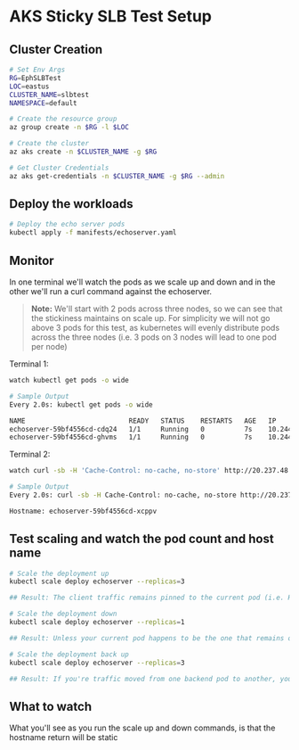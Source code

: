 # AKS Sticky SLB Test Setup

## Cluster Creation

```bash
# Set Env Args
RG=EphSLBTest
LOC=eastus
CLUSTER_NAME=slbtest
NAMESPACE=default

# Create the resource group
az group create -n $RG -l $LOC

# Create the cluster
az aks create -n $CLUSTER_NAME -g $RG 

# Get Cluster Credentials
az aks get-credentials -n $CLUSTER_NAME -g $RG --admin
```

## Deploy the workloads

```bash
# Deploy the echo server pods
kubectl apply -f manifests/echoserver.yaml
```

## Monitor

In one terminal we'll watch the pods as we scale up and down and in the other we'll run a curl command against the echoserver.

> **Note:** We'll start with 2 pods across three nodes, so we can see that the stickiness maintains on scale up. For simplicity we will not go above 3 pods for this test, as kubernetes will evenly distribute pods across the three nodes (i.e. 3 pods on 3 nodes will lead to one pod per node)

Terminal 1:
```bash
watch kubectl get pods -o wide

# Sample Output
Every 2.0s: kubectl get pods -o wide                                                                                         Steves-MBP.localdomain: Thu Jan 19 11:46:26 2023

NAME                          READY   STATUS    RESTARTS   AGE   IP           NODE                                NOMINATED NODE   READINESS GATES
echoserver-59bf4556cd-cdq24   1/1     Running   0          7s    10.244.1.8   aks-nodepool1-19369881-vmss000000   <none>           <none>
echoserver-59bf4556cd-ghvms   1/1     Running   0          7s    10.244.2.8   aks-nodepool1-19369881-vmss000001   <none>           <none>
```

Terminal 2:
```bash
watch curl -sb -H 'Cache-Control: no-cache, no-store' http://20.237.48.44:8080\|grep Hostname

# Sample Output
Every 2.0s: curl -sb -H Cache-Control: no-cache, no-store http://20.237.48.44:8080|grep Hostname                             Steves-MBP.localdomain: Thu Jan 19 11:43:40 2023

Hostname: echoserver-59bf4556cd-xcppv
```

## Test scaling and watch the pod count and host name

```bash
# Scale the deployment up
kubectl scale deploy echoserver --replicas=3

## Result: The client traffic remains pinned to the current pod (i.e. Hostname doesnt change)

# Scale the deployment down
kubectl scale deploy echoserver --replicas=1

## Result: Unless your current pod happens to be the one that remains online, you will see your traffic shift to another pod (i.e. Hostname will change)

# Scale the deployment back up
kubectl scale deploy echoserver --replicas=3

## Result: If you're traffic moved from one backend pod to another, you will see your traffic shift back to the original pod.
```

## What to watch

What you'll see as you run the scale up and down commands, is that the hostname return will be static 